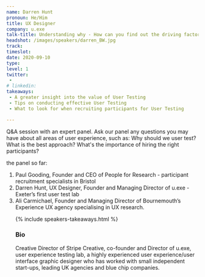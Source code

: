 ```yaml
---
name: Darren Hunt
pronoun: He/Him
title: UX Designer 
company: u.exe
talk-title: Understanding why - How can you find out the driving factors behind your customers’ decisions?
headshot: /images/speakers/darren_BW.jpg
track: 
timeslot: 
date: 2020-09-10
type: 
level: 1
twitter:
 - 
# linkedin: 
takeaways:
 - A greater insight into the value of User Testing
 - Tips on conducting effective User Testing
 - What to look for when recruiting participants for User Testing

---
```


<p>Q&A session with an expert panel. Ask our panel any questions you may have about all areas of user experience, such as: Why should we user test? What is the best approach? What's the importance of hiring the right participants?
 <p>the panel so far: </p>
<ol>
<li> Paul Gooding, Founder and CEO of People for Research - participant recruitment specialists in Bristol </li>
<li>Darren Hunt, UX Designer, Founder and Managing Director of u.exe - Exeter’s first user test lab </li>
 <li>Ali Carmichael, Founder and Managing Director of Bournemouth’s Experience UX agency specialising in UX research.</li>

{% include speakers-takeaways.html %}

<h3>Bio</h3>
<p>Creative Director of Stripe Creative, co-founder and Director of u.exe, user experience testing lab, a highly experienced user experience/user interface graphic designer who has worked with small independent start-ups, leading UK agencies and blue chip companies.</p>